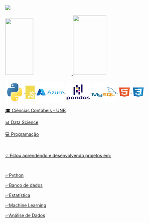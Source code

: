 <div>

<a href="https://www.linkedin.com/in/marina-costa-lima-067194138/" target="_blank"><img src="https://img.shields.io/badge/-LinkedIn-%230077B5?style=for-the-badge&logo=linkedin&logoColor=white" target="_blank"></a>  


  <a href="https://github.com/marinallima">
  <img height="180em" width="42%" src="https://github-readme-stats.vercel.app/api?username=marinallima&show_icons=true&theme=dracula&include_all_commits=true&count_private=true"/>
  <img height="190em" width="46%" src="https://github-readme-stats.vercel.app/api/top-langs/?username=marinallima&layout=compact&langs_count=7&theme=synthwave"/>
</div>
<div style="display: inline_block"><br>
  
  <img align="center" alt="Rafa-Python" height="70px" width="60px" src="https://raw.githubusercontent.com/devicons/devicon/master/icons/python/python-original.svg">
  <img align="center" alt="Rafa-Js" height="43" width="30px" src="https://raw.githubusercontent.com/devicons/devicon/master/icons/javascript/javascript-plain.svg">
 <img align="center" alt="Rafa-Js" height="70px" width="90px" src="https://raw.githubusercontent.com/devicons/devicon/master/icons/azure/azure-original-wordmark.svg">
 <img align="center" alt="Rafa-Js" height="60px" width="80px" src="https://raw.githubusercontent.com/devicons/devicon/master/icons/pandas/pandas-original-wordmark.svg">
 <img align="center" alt="Rafa-Js" height="60px" width="80px" src="https://raw.githubusercontent.com/devicons/devicon/master/icons/mysql/mysql-original-wordmark.svg">
 <img align="center" alt="Rafa-HTML" height="30" width="40" src="https://raw.githubusercontent.com/devicons/devicon/master/icons/html5/html5-original.svg">
 <img align="center" alt="Rafa-CSS" height="30" width="40" src="https://raw.githubusercontent.com/devicons/devicon/master/icons/css3/css3-original.svg">
 
  <br>
  <p>🎓 Ciências Contábeis - UNB</p>
  <p>📊 Data Science </p>
  <p>💻 Programação</p>
  <br>
  <p>💡 Estou aprendendo e desenvolvendo projetos em: </p>
  <br>
  <p>✅Python</p>
  <p>✅Banco de dados</p>
  <p>✅Estatística </p>
  <p>✅Machine Learning </p>
  <p>✅Análise de Dados</p>
